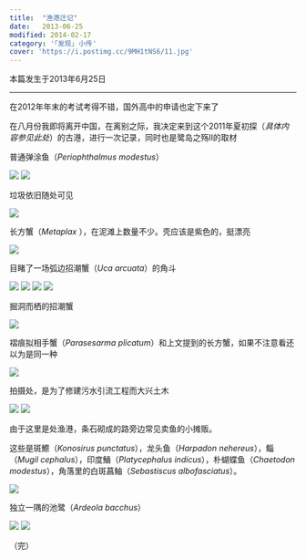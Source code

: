```yaml
---
title:  "渔港迁记"
date:   2013-06-25
modified: 2014-02-17
category: '｢发现｣ 小传'
cover: 'https://i.postimg.cc/9MH1tNS6/11.jpg'
---
```


本篇发生于2013年6月25日

---

在2012年年末的考试考得不错，国外高中的申请也定下来了

在八月份我即将离开中国，在离别之际，我决定来到这个2011年夏初探（<i>具体内容参见此处</i>）的古港，进行一次记录，同时也是鹭岛之殇Ⅱ的取材

普通弹涂鱼（<i>Periophthalmus modestus</i>）

<img class='disc' src='https://i.postimg.cc/66LbztBY/1.jpg'>

<img class='disc' src='https://i.postimg.cc/wvDfCdLx/2.jpg'>

垃圾依旧随处可见

<img class='disc' src='https://i.postimg.cc/SKB11KXt/3.jpg'>

长方蟹（<i>Metaplax </i>），在泥滩上数量不少。壳应该是紫色的，挺漂亮

<img class='disc' src='https://i.postimg.cc/fyZ2Zgfc/4.jpg'>

目睹了一场弧边招潮蟹（<i>Uca arcuata</i>）的角斗

<img class='disc' src='https://i.postimg.cc/d3BW0m5z/5.jpg'>

<img class='disc' src='https://i.postimg.cc/WbNWHC3j/6.jpg'>

<img class='disc' src='https://i.postimg.cc/NfdJqD9X/7.jpg'>

<img class='disc' src='https://i.postimg.cc/K849ZTBH/8.jpg'>

掘洞而栖的招潮蟹

<img class='disc' src='https://i.postimg.cc/HkK6jLts/9.jpg'>

褶痕拟相手蟹（<i>Parasesarma plicatum</i>）和上文提到的长方蟹，如果不注意看还以为是同一种

<img class='disc' src='https://i.postimg.cc/nLD0mtdK/10.jpg'>

拍摄处，是为了修建污水引流工程而大兴土木

<img class='disc' src='https://i.postimg.cc/9MH1tNS6/11.jpg'>

<img class='disc' src='https://i.postimg.cc/KcNQBf5W/12.jpg'>

由于这里是处渔港，条石砌成的路旁边常见卖鱼的小摊贩。

这些是斑鰶（<i>Konosirus punctatus</i>），龙头鱼（<i>Harpadon nehereus</i>），鲻（<i>Mugil cephalus</i>），印度鯒（<i>Platycephalus indicus</i>），朴蝴蝶鱼（<i>Chaetodon modestus</i>），角落里的白斑菖鲉（<i>Sebastiscus albofasciatus</i>）。

<img class='disc' src='https://i.postimg.cc/2yzwgLCT/13.jpg'>

独立一隅的池鹭（<i>Ardeola bacchus</i>）

<img class='disc' src='https://i.postimg.cc/RF1dPLxN/14.jpg'>

<img class='disc' src='https://i.postimg.cc/7hmV4P64/15.jpg'>

（完）
